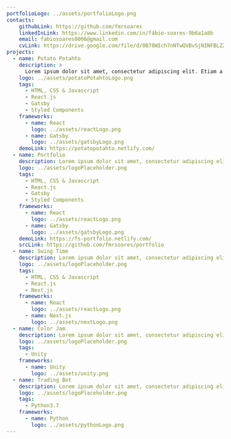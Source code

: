 ```yaml
---
portfolioLogo: ../assets/portfolioLogo.png
contacts: 
    githubLink: https://github.com/fmrsoares
    linkedInLink: https://www.linkedin.com/in/fábio-soares-9b6a1a8b
    email: fabiosoares0006@gmail.com
    cvLink: https://drive.google.com/file/d/0B78WIch7nNTwQVBvSjNINFBLZ2hscV9KbUdaejdlNGJkUWlz/view?usp=sharing
projects:
  - name: Potato Potahto
    description: >
      Lorem ipsum dolor sit amet, consectetur adipiscing elit. Etiam a urna et ligula lacinia accumsan ac non elit. Fusce vestibulum quam urna, et imperdiet sem facilisis vel. Curabitur id purus fringilla, tincidunt nunc nec, eleifend velit. Sed urna arcu, ultricies ac enim euismod, lacinia cursus eros. Mauris vestibulum sodales ornare. In in est rhoncus, aliquet sapien non, mollis ex. Pellentesque habitant morbi tristique senectus et netus et malesuada fames ac turpis egestas. Phasellus ultrices maximus est. Aliquam tempus interdum rutrum. Fusce maximus dapibus consectetur. In sollicitudin felis quis tristique ultricies. Nullam sed sapien ut nisl fermentum pellentesque. Ut a malesuada dui.
    logo: ../assets/potatoPotahtoLogo.png
    tags:
      - HTML, CSS & Javascript
      - React.js
      - Gatsby
      - Styled Components
    frameworks:
      - name: React
        logo: ../assets/reactLogo.png
      - name: Gatsby
        logo: ../assets/gatsbyLogo.png
    demoLink: https://potatopotahto.netlify.com/
  - name: Portfolio
    description: Lorem ipsum dolor sit amet, consectetur adipiscing elit. Etiam a urna et ligula lacinia accumsan ac non elit. Fusce vestibulum quam urna, et imperdiet sem facilisis vel. Curabitur id purus fringilla, tincidunt nunc nec, eleifend velit. Sed urna arcu, ultricies ac enim euismod, lacinia cursus eros. Mauris vestibulum sodales ornare. In in est rhoncus, aliquet sapien non, mollis ex. Pellentesque habitant morbi tristique senectus et netus et malesuada fames ac turpis egestas. Phasellus ultrices maximus est. Aliquam tempus interdum rutrum. Fusce maximus dapibus consectetur. In sollicitudin felis quis tristique ultricies. Nullam sed sapien ut nisl fermentum pellentesque. Ut a malesuada dui.
    logo: ../assets/logoPlaceholder.png
    tags:
      - HTML, CSS & Javascript
      - React.js
      - Gatsby
      - Styled Components
    frameworks:
      - name: React
        logo: ../assets/reactLogo.png
      - name: Gatsby
        logo: ../assets/gatsbyLogo.png
    demoLink: https://fs-portfolio.netlify.com/
    srcLink: https://github.com/fmrsoares/portfolio
  - name: Swing Time
    description: Lorem ipsum dolor sit amet, consectetur adipiscing elit. Etiam a urna et ligula lacinia accumsan ac non elit. Fusce vestibulum quam urna, et imperdiet sem facilisis vel. Curabitur id purus fringilla, tincidunt nunc nec, eleifend velit. Sed urna arcu, ultricies ac enim euismod, lacinia cursus eros. Mauris vestibulum sodales ornare. In in est rhoncus, aliquet sapien non, mollis ex. Pellentesque habitant morbi tristique senectus et netus et malesuada fames ac turpis egestas. Phasellus ultrices maximus est. Aliquam tempus interdum rutrum. Fusce maximus dapibus consectetur. In sollicitudin felis quis tristique ultricies. Nullam sed sapien ut nisl fermentum pellentesque. Ut a malesuada dui.
    logo: ../assets/logoPlaceholder.png
    tags:
      - HTML, CSS & Javascript
      - React.js
      - Next.js
    frameworks:
      - name: React
        logo: ../assets/reactLogo.png
      - name: Next.js
        logo: ../assets/nextLogo.png
  - name: Color Jam
    description: Lorem ipsum dolor sit amet, consectetur adipiscing elit. Etiam a urna et ligula lacinia accumsan ac non elit. Fusce vestibulum quam urna, et imperdiet sem facilisis vel. Curabitur id purus fringilla, tincidunt nunc nec, eleifend velit. Sed urna arcu, ultricies ac enim euismod, lacinia cursus eros. Mauris vestibulum sodales ornare. In in est rhoncus, aliquet sapien non, mollis ex. Pellentesque habitant morbi tristique senectus et netus et malesuada fames ac turpis egestas. Phasellus ultrices maximus est. Aliquam tempus interdum rutrum. Fusce maximus dapibus consectetur. In sollicitudin felis quis tristique ultricies. Nullam sed sapien ut nisl fermentum pellentesque. Ut a malesuada dui.
    logo: ../assets/logoPlaceholder.png
    tags:
      - Unity
    frameworks:
      - name: Unity
        logo: ../assets/unity.png
  - name: Trading Bot
    description: Lorem ipsum dolor sit amet, consectetur adipiscing elit. Etiam a urna et ligula lacinia accumsan ac non elit. Fusce vestibulum quam urna, et imperdiet sem facilisis vel. Curabitur id purus fringilla, tincidunt nunc nec, eleifend velit. Sed urna arcu, ultricies ac enim euismod, lacinia cursus eros. Mauris vestibulum sodales ornare. In in est rhoncus, aliquet sapien non, mollis ex. Pellentesque habitant morbi tristique senectus et netus et malesuada fames ac turpis egestas. Phasellus ultrices maximus est. Aliquam tempus interdum rutrum. Fusce maximus dapibus consectetur. In sollicitudin felis quis tristique ultricies. Nullam sed sapien ut nisl fermentum pellentesque. Ut a malesuada dui.
    logo: ../assets/logoPlaceholder.png
    tags:
      - Python3.7
    frameworks:
      - name: Python
        logo: ../assets/pythonLogo.png
---
```




